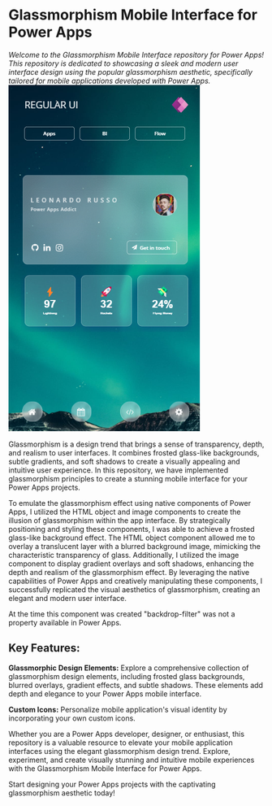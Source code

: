 

<h1>Glassmorphism Mobile Interface for Power Apps</h1>

<i>Welcome to the Glassmorphism Mobile Interface repository for Power Apps! This repository is dedicated to showcasing a sleek and modern user interface design using the popular glassmorphism aesthetic, specifically tailored for mobile applications developed with Power Apps.</i>
<br>
<img src='https://github.com/leorrusso/PowerAppsGlassmorphism/blob/main/images/UI.png'>

Glassmorphism is a design trend that brings a sense of transparency, depth, and realism to user interfaces. It combines frosted glass-like backgrounds, subtle gradients, and soft shadows to create a visually appealing and intuitive user experience. In this repository, we have implemented glassmorphism principles to create a stunning mobile interface for your Power Apps projects.

To emulate the glassmorphism effect using native components of Power Apps, I utilized the HTML object and image components to create the illusion of glassmorphism within the app interface. By strategically positioning and styling these components, I was able to achieve a frosted glass-like background effect. The HTML object component allowed me to overlay a translucent layer with a blurred background image, mimicking the characteristic transparency of glass. Additionally, I utilized the image component to display gradient overlays and soft shadows, enhancing the depth and realism of the glassmorphism effect. By leveraging the native capabilities of Power Apps and creatively manipulating these components, I successfully replicated the visual aesthetics of glassmorphism, creating an elegant and modern user interface.

At the time this component was created "backdrop-filter" was not a property available in Power Apps.

<h2>Key Features:</h2>

<b>Glassmorphic Design Elements:</b> Explore a comprehensive collection of glassmorphism design elements, including frosted glass backgrounds, blurred overlays, gradient effects, and subtle shadows. These elements add depth and elegance to your Power Apps mobile interface.

<b>Custom Icons:</b> Personalize mobile application's visual identity by incorporating your own custom icons.

Whether you are a Power Apps developer, designer, or enthusiast, this repository is a valuable resource to elevate your mobile application interfaces using the elegant glassmorphism design trend. Explore, experiment, and create visually stunning and intuitive mobile experiences with the Glassmorphism Mobile Interface for Power Apps.

Start designing your Power Apps projects with the captivating glassmorphism aesthetic today!
